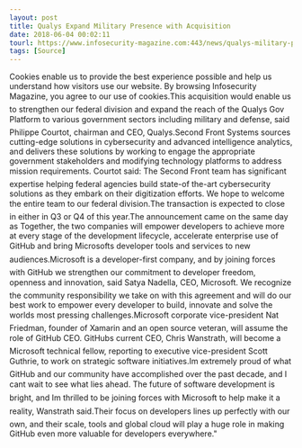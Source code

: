 ```yaml
---
layout: post
title: Qualys Expand Military Presence with Acquisition
date: 2018-06-04 00:02:11
tourl: https://www.infosecurity-magazine.com:443/news/qualys-military-presence/
tags: [Source]
---
```

Cookies enable us to provide the best experience possible and help us understand how visitors use our website. By browsing Infosecurity Magazine, you agree to our use of cookies.This acquisition would enable us to strengthen our federal division and expand the reach of the Qualys Gov Platform to various government sectors including military and defense, said Philippe Courtot, chairman and CEO, Qualys.Second Front Systems sources cutting-edge solutions in cybersecurity and advanced intelligence analytics, and delivers these solutions by working to engage the appropriate government stakeholders and modifying technology platforms to address mission requirements. Courtot said: The Second Front team has significant expertise helping federal agencies build state-of the-art cybersecurity solutions as they embark on their digitization efforts. We hope to welcome the entire team to our federal division.The transaction is expected to close in either in Q3 or Q4 of this year.The announcement came on the same day as Together, the two companies will empower developers to achieve more at every stage of the development lifecycle, accelerate enterprise use of GitHub and bring Microsofts developer tools and services to new audiences.Microsoft is a developer-first company, and by joining forces with GitHub we strengthen our commitment to developer freedom, openness and innovation, said Satya Nadella, CEO, Microsoft. We recognize the community responsibility we take on with this agreement and will do our best work to empower every developer to build, innovate and solve the worlds most pressing challenges.Microsoft corporate vice-president Nat Friedman, founder of Xamarin and an open source veteran, will assume the role of GitHub CEO. GitHubs current CEO, Chris Wanstrath, will become a Microsoft technical fellow, reporting to executive vice-president Scott Guthrie, to work on strategic software initiatives.Im extremely proud of what GitHub and our community have accomplished over the past decade, and I cant wait to see what lies ahead. The future of software development is bright, and Im thrilled to be joining forces with Microsoft to help make it a reality, Wanstrath said.Their focus on developers lines up perfectly with our own, and their scale, tools and global cloud will play a huge role in making GitHub even more valuable for developers everywhere."